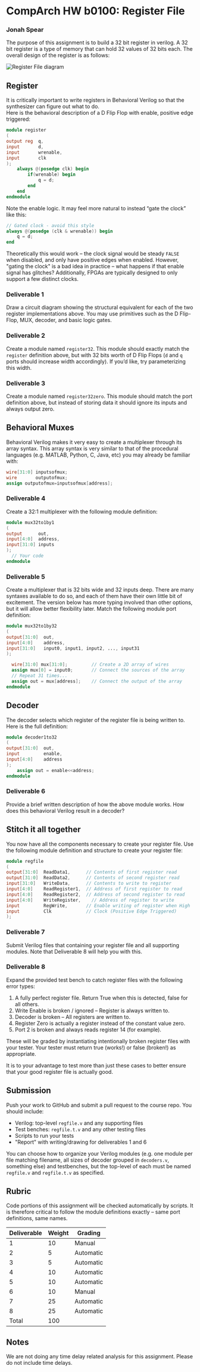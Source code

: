 # CompArch HW b0100: Register File #

### Jonah Spear

The purpose of this assignment is to build a 32 bit register in verilog. A 32 bit register is a type of memory that can hold 32 values of 32 bits each. The overall design of the register is as follows:
 
 
<img src="https://e38023e2-a-62cb3a1a-s-sites.googlegroups.com/site/ca15fall/resources/regfile.png?attachauth=ANoY7coxaffMnfwuftWJOBUSY8OdyOcpfSRp2MJMGS76O8AVIidsNCLx2synldoGKALHHXlA4n5YorYntr0jQ-oBuUX0N1rVOQOnK8ZmJ25513iH3ek-2tkEb28NN1C9iUZRQVvt4zpwB1txBKiNLXSDQ8Rb2GYo5VZNyvINrXv4SBmqHK5VPNngT5WzEyJapUDCQPcL86zR-MMyb1fKthgwZ8Q-6Y8JUg%3D%3D&attredirects=0" alt="Register File diagram">
 
## Register ##

It is critically important to write registers in Behavioral Verilog so that the synthesizer can figure out what to do.  
Here is the behavioral description of a D Flip Flop with enable, positive edge triggered: 

```verilog
module register
(
output reg  q,
input       d,
input       wrenable,
input       clk
);
    always @(posedge clk) begin
        if(wrenable) begin
            q = d;
        end
    end
endmodule
```

Note the enable logic.  It may feel more natural to instead “gate the clock” like this:

```verilog
// Gated clock - avoid this style
always @(posedge (clk & wrenable)) begin
	q = d;
end
```

Theoretically this would work – the clock signal would be steady `FALSE` when disabled, and only have positive edges when enabled.  However, "gating the clock" is a bad idea in practice – what happens if that enable signal has glitches?  Additionally, FPGAs are typically designed to only support a few distinct clocks.

### Deliverable 1 ###
Draw a circuit diagram showing the structural equivalent for each of the two register implementations above. You may use primitives such as the D Flip-Flop, MUX, decoder, and basic logic gates.

### Deliverable 2 ###
Create a module named `register32`.  This module should exactly match the `register` definition above, but with 32 bits worth of D Flip Flops (`d` and `q` ports should increase width accordingly).  If you’d like, try parameterizing this width.

### Deliverable 3 ###

Create a module named `register32zero`.  This module should match the port definition above, but instead of storing data it should ignore its inputs and always output zero.


## Behavioral Muxes ##

Behavioral Verilog makes it very easy to create a multiplexer through its array syntax.  This array syntax is very similar to that of the procedural languages (e.g. MATLAB, Python, C, Java, etc) you may already be familiar with:

```verilog
wire[31:0] inputsofmux;
wire       outputofmux;
assign outputofmux=inputsofmux[address];
```

### Deliverable 4 ###
Create a 32:1 multiplexer with the following module definition:

```verilog
module mux32to1by1
(
output      out,
input[4:0]  address,
input[31:0] inputs
);
  // Your code
endmodule
```

### Deliverable 5 ###

Create a multiplexer that is 32 bits wide and 32 inputs deep.  There are many syntaxes available to do so, and each of them have their own little bit of excitement.  The version below has more typing involved than other options, but it will allow better flexibility later.  Match the following module port definition:

```verilog
module mux32to1by32
(
output[31:0]  out,
input[4:0]    address,
input[31:0]   input0, input1, input2, ..., input31
);

  wire[31:0] mux[31:0];			// Create a 2D array of wires
  assign mux[0] = input0;		// Connect the sources of the array
  // Repeat 31 times...
  assign out = mux[address];	// Connect the output of the array
endmodule
```

## Decoder ##

The decoder selects which register of the register file is being written to.  Here is the full definition:

```verilog
module decoder1to32
(
output[31:0]  out,
input         enable,
input[4:0]    address
);
    assign out = enable<<address; 
endmodule
```

### Deliverable 6 ###

Provide a brief written description of how the above module works. How does this behavioral Verilog result in a decoder?

## Stitch it all together ##

You now have all the components necessary to create your register file.  Use the following module definition and structure to create your register file:

```verilog
module regfile
(
output[31:0]  ReadData1,      // Contents of first register read
output[31:0]  ReadData2,      // Contents of second register read
input[31:0]   WriteData,      // Contents to write to register
input[4:0]    ReadRegister1,  // Address of first register to read
input[4:0]    ReadRegister2,  // Address of second register to read
input[4:0]    WriteRegister,	// Address of register to write
input         RegWrite,       // Enable writing of register when High
input         Clk             // Clock (Positive Edge Triggered)
);
```                    

### Deliverable 7 ###
Submit Verilog files that containing your register file and all supporting modules.  Note that Deliverable 8 will help you with this. 

### Deliverable 8 ###
Expand the provided test bench to catch register files with the following error types:

1. A fully perfect register file.  Return True when this is detected, false for all others.
1. Write Enable is broken / ignored – Register is always written to.
1. Decoder is broken – All registers are written to.
1. Register Zero is actually a register instead of the constant value zero.
1. Port 2 is broken and always reads register 14 (for example).

These will be graded by instantiating intentionally broken register files with your tester.  Your tester must return true (works!) or false (broken!) as appropriate.

It is to your advantage to test more than just these cases to better ensure that your good register file is actually good.

## Submission ##

Push your work to GitHub and submit a pull request to the course repo. You should include:
 - Verilog: top-level `regfile.v` and any supporting files
 - Test benches: `regfile.t.v` and any other testing files
 - Scripts to run your tests
 - "Report" with writing/drawing for deliverables 1 and 6
 
You can choose how to organize your Verilog modules (e.g. one module per file matching filename, all sizes of decoder grouped in `decoders.v`, something else) and testbenches, but the top-level of each must be named `regfile.v` and `regfile.t.v` as specified.

## Rubric ##
Code portions of this assignment will be checked automatically by scripts.  It is therefore critical to follow the module definitions exactly – same port definitions, same names.

| Deliverable |	Weight | Grading |
|-------------|--------|---------|
| 1 |	10	| Manual |
| 2	| 5	| Automatic |
| 3	| 5	| Automatic |
| 4	| 10	| Automatic |
| 5	| 10	| Automatic |
| 6	| 10	| Manual |
| 7	| 25	| Automatic |
| 8	| 25	| Automatic |
|  Total |	100	| |

## Notes ##
We are not doing any time delay related analysis for this assignment.  Please do not include time delays.
